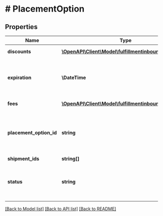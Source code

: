 # # PlacementOption

## Properties

Name | Type | Description | Notes
------------ | ------------- | ------------- | -------------
**discounts** | [**\OpenAPI\Client\Model\fulfillmentinbound\Incentive[]**](Incentive.md) | Discount for the offered option. |
**expiration** | **\DateTime** | The expiration date of the placement option. In [ISO 8601](https://developer-docs.amazon.com/sp-api/docs/iso-8601) datetime format with pattern &#x60;yyyy-MM-ddTHH:mm:ss.sssZ&#x60;. | [optional]
**fees** | [**\OpenAPI\Client\Model\fulfillmentinbound\Incentive[]**](Incentive.md) | The fee for the offered option. |
**placement_option_id** | **string** | The identifier of a placement option. A placement option represents the shipment splits and destinations of SKUs. |
**shipment_ids** | **string[]** | Shipment ids. |
**status** | **string** | The status of a placement option. Possible values: &#x60;OFFERED&#x60;, &#x60;ACCEPTED&#x60;, &#x60;EXPIRED&#x60;. |

[[Back to Model list]](../../README.md#models) [[Back to API list]](../../README.md#endpoints) [[Back to README]](../../README.md)
